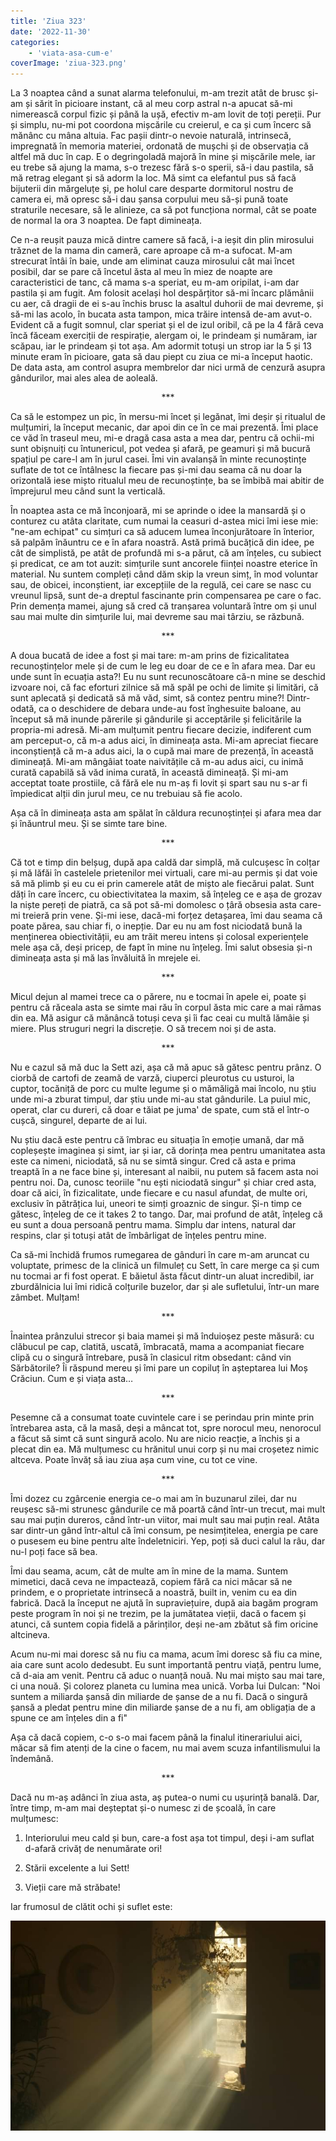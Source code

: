 ```yaml
---
title: 'Ziua 323'
date: '2022-11-30'
categories:
    - 'viata-asa-cum-e'
coverImage: 'ziua-323.png'
---
```


La 3 noaptea când a sunat alarma telefonului, m-am trezit atât de brusc și-am și sărit în picioare instant, că al meu corp astral n-a apucat să-mi nimerească corpul fizic și până la ușă, efectiv m-am lovit de toți pereții. Pur și simplu, nu-mi pot coordona mișcările cu creierul, e ca și cum încerc să mănânc cu mâna altuia. Fac pașii dintr-o nevoie naturală, intrinsecă, impregnată în memoria materiei, ordonată de mușchi și de observația că altfel mă duc în cap. E o degringoladă majoră în mine și mișcările mele, iar eu trebe să ajung la mama, s-o trezesc fără s-o sperii, să-i dau pastila, să mă retrag elegant și să adorm la loc. Mă simt ca elefantul pus să facă bijuterii din mărgeluțe și, pe holul care desparte dormitorul nostru de camera ei, mă opresc să-i dau șansa corpului meu să-și pună toate straturile necesare, să le alinieze, ca să pot funcționa normal, cât se poate de normal la ora 3 noaptea. De fapt dimineața.

Ce n-a reușit pauza mică dintre camere să facă, i-a ieșit din plin mirosului trăznet de la mama din cameră, care aproape că m-a sufocat. M-am strecurat întâi în baie, unde am eliminat cauza mirosului cât mai încet posibil, dar se pare că încetul ăsta al meu în miez de noapte are caracteristici de tanc, că mama s-a speriat, eu m-am oripilat, i-am dar pastila și am fugit. Am folosit același hol despărțitor să-mi încarc plămânii cu aer, că dragii de ei s-au închis brusc la asaltul duhorii de mai devreme, și să-mi las acolo, în bucata asta tampon, mica trăire intensă de-am avut-o. Evident că a fugit somnul, clar speriat și el de izul oribil, că pe la 4 fără ceva încă făceam exerciții de respirație, alergam oi, le prindeam și număram, iar scăpau, iar le prindeam și tot așa. Am adormit totuși un strop iar la 5 și 13 minute eram în picioare, gata să dau piept cu ziua ce mi-a început haotic. De data asta, am control asupra membrelor dar nici urmă de cenzură asupra gândurilor, mai ales alea de aoleală.

<p style="text-align: center;">***</p>

Ca să le estompez un pic, în mersu-mi încet și legănat, îmi deșir și ritualul de mulțumiri, la început mecanic, dar apoi din ce în ce mai prezentă. Îmi place ce văd în traseul meu, mi-e dragă casa asta a mea dar, pentru că ochii-mi sunt obișnuiți cu întunericul, pot vedea și afară, pe geamuri și mă bucură spațiul pe care-l am în jurul casei. Îmi vin avalanșă în minte recunoștințe suflate de tot ce întâlnesc la fiecare pas și-mi dau seama că nu doar la orizontală iese mișto ritualul meu de recunoștințe, ba se îmbibă mai abitir de împrejurul meu când sunt la verticală.

În noaptea asta ce mă înconjoară, mi se aprinde o idee la mansardă și o conturez cu atâta claritate, cum numai la ceasuri d-astea mici îmi iese mie: "ne-am echipat" cu simțuri ca să aducem lumea înconjurătoare în înterior, să palpăm înăuntru ce e în afara noastră. Astă primă bucățică din idee, pe cât de simplistă, pe atât de profundă mi s-a părut, că am înțeles, cu subiect și predicat, ce am tot auzit: simțurile sunt ancorele ființei noastre eterice în material. Nu suntem compleți când dăm skip la vreun simț, în mod voluntar sau, de obicei, inconștient, iar excepțiile de la regulă, cei care se nasc cu vreunul lipsă, sunt de-a dreptul fascinante prin compensarea pe care o fac. Prin demența mamei, ajung să cred că tranșarea voluntară între om și unul sau mai multe din simțurile lui, mai devreme sau mai târziu, se răzbună.

<p style="text-align: center;">***</p>

A doua bucată de idee a fost și mai tare: m-am prins de fizicalitatea recunoștințelor mele și de cum le leg eu doar de ce e în afara mea. Dar eu unde sunt în ecuația asta?! Eu nu sunt recunoscătoare că-n mine se deschid izvoare noi, că fac eforturi zilnice să mă spăl pe ochi de limite și limitări, că sunt aplecată și dedicată să mă văd, simt, să contez pentru mine?! Dintr-odată, ca o deschidere de debara unde-au fost înghesuite baloane, au început să mă inunde părerile și gândurile și acceptările și felicitările la propria-mi adresă. Mi-am mulțumit pentru fiecare decizie, indiferent cum am perceput-o, că m-a adus aici, în dimineața asta. Mi-am apreciat fiecare inconștiență că m-a adus aici, la o cupă mai mare de prezență, în această dimineață. Mi-am mângâiat toate naivitățile că m-au adus aici, cu inimă curată capabilă să văd inima curată, în această dimineață. Și mi-am acceptat toate prostiile, că fără ele nu m-aș fi lovit și spart sau nu s-ar fi împiedicat alții din jurul meu, ce nu trebuiau să fie acolo.

Așa că în dimineața asta am spălat în căldura recunoștinței și afara mea dar și înăuntrul meu. Și se simte tare bine.

<p style="text-align: center;">***</p>

Că tot e timp din belșug, după apa caldă dar simplă, mă culcușesc în colțar și mă lăfăi în castelele prietenilor mei virtuali, care mi-au permis și dat voie să mă plimb și eu cu ei prin camerele atât de mișto ale fiecărui palat. Sunt dăți în care încerc, cu obiectivitatea la maxim, să înțeleg ce e așa de grozav la niște pereți de piatră, ca să pot să-mi domolesc o țâră obsesia asta care-mi treieră prin vene. Și-mi iese, dacă-mi forțez detașarea, îmi dau seama că poate părea, sau chiar fi, o inepție. Dar eu nu am fost niciodată bună la menținerea obiectivității, eu am trăit mereu intens și colosal experiențele mele așa că, deși pricep, de fapt în mine nu înțeleg. Îmi salut obsesia și-n dimineața asta și mă las învăluită în mrejele ei.

<p style="text-align: center;">***</p>

Micul dejun al mamei trece ca o părere, nu e tocmai în apele ei, poate și pentru că răceala asta se simte mai rău în corpul ăsta mic care a mai rămas din ea. Mă asigur că mănâncă totuși ceva și îi fac ceai cu multă lămâie și miere. Plus struguri negri la discreție. O să trecem noi și de asta.

<p style="text-align: center;">***</p>

Nu e cazul să mă duc la Sett azi, așa că mă apuc să gătesc pentru prânz. O ciorbă de cartofi de zeamă de varză, ciuperci pleurotus cu usturoi, la cuptor, tocăniță de porc cu multe legume și o mămăligă mai încolo, nu știu unde mi-a zburat timpul, dar știu unde mi-au stat gândurile. La puiul mic, operat, clar cu dureri, că doar e tăiat pe juma' de spate, cum stă el într-o cușcă, singurel, departe de ai lui.

Nu știu dacă este pentru că îmbrac eu situația în emoție umană, dar mă copleșește imaginea și simt, iar și iar, că dorința mea pentru umanitatea asta este ca nimeni, niciodată, să nu se simtă singur. Cred că asta e prima treaptă în a ne face bine și, interesant al naibii, nu putem să facem asta noi pentru noi. Da, cunosc teoriile "nu ești niciodată singur" și chiar cred asta, doar că aici, în fizicalitate, unde fiecare e cu nasul afundat, de multe ori, exclusiv în pătrățica lui, uneori te simți groaznic de singur. Și-n timp ce gătesc, înțeleg de ce it takes 2 to tango. Dar, mai profund de atât, înțeleg că eu sunt a doua persoană pentru mama. Simplu dar intens, natural dar respins, clar și totuși atât de îmbârligat de înțeles pentru mine.

Ca să-mi închidă frumos rumegarea de gânduri în care m-am aruncat cu voluptate, primesc de la clinică un filmuleț cu Sett, în care merge ca și cum nu tocmai ar fi fost operat. E băietul ăsta făcut dintr-un aluat incredibil, iar zburdălnicia lui îmi ridică colțurile buzelor, dar și ale sufletului, într-un mare zâmbet. Mulțam!

<p style="text-align: center;">***</p>

Înaintea prânzului strecor și baia mamei și mă înduioșez peste măsură: cu clăbucul pe cap, clatită, uscată, îmbracată, mama a acompaniat fiecare clipă cu o singură întrebare, pusă în clasicul ritm obsedant: când vin Sărbătorile? Îi răspund mereu și îmi pare un copiluț în așteptarea lui Moș Crăciun. Cum e și viața asta…

<p style="text-align: center;">***</p>

Pesemne că a consumat toate cuvintele care i se perindau prin minte prin întrebarea asta, că la masă, deși a mâncat tot, spre norocul meu, nenorocul a făcut să simt că sunt singură acolo. Nu are nicio reacție, a închis și a plecat din ea. Mă mulțumesc cu hrănitul unui corp și nu mai croșetez nimic altceva. Poate învăț să iau ziua așa cum vine, cu tot ce vine.

<p style="text-align: center;">***</p>

Îmi dozez cu zgârcenie energia ce-o mai am în buzunarul zilei, dar nu reușesc să-mi strunesc gândurile ce mă poartă când într-un trecut, mai mult sau mai puțin dureros, când într-un viitor, mai mult sau mai puțin real. Atâta sar dintr-un gând într-altul că îmi consum, pe nesimțitelea, energia pe care o pusesem eu bine pentru alte îndeletniciri. Yep, poți să duci calul la râu, dar nu-l poți face să bea.

Îmi dau seama, acum, cât de multe am în mine de la mama. Suntem mimetici, dacă ceva ne impactează, copiem fără ca nici măcar să ne prindem, e o proprietate intrinsecă a noastră, built in, venim cu ea din fabrică. Dacă la început ne ajută în supraviețuire, după aia bagăm program peste program în noi și ne trezim, pe la jumătatea vieții, dacă o facem și atunci, că suntem copia fidelă a părinților, deși ne-am zbătut să fim oricine altcineva.

Acum nu-mi mai doresc să nu fiu ca mama, acum îmi doresc să fiu ca mine, aia care sunt acolo dedesubt. Eu sunt importantă pentru viață, pentru lume, că d-aia am venit. Pentru că aduc o nuanță nouă. Nu mai mișto sau mai tare, ci una nouă. Și colorez planeta cu lumina mea unică. Vorba lui Dulcan: "Noi suntem a miliarda șansă din miliarde de șanse de a nu fi. Dacă o singură șansă a pledat pentru mine din miliarde șanse de a nu fi, am obligația de a spune ce am înțeles din a fi"

Așa că dacă copiem, c-o s-o mai facem până la finalul itinerariului aici, măcar să fim atenți de la cine o facem, nu mai avem scuza infantilismului la îndemână.

<p style="text-align: center;">***</p>

Dacă nu m-aș adânci în ziua asta, aș putea-o numi cu ușurință banală. Dar, între timp, m-am mai deșteptat și-o numesc zi de școală, în care mulțumesc:

1. Interiorului meu cald și bun, care-a fost așa tot timpul, deși i-am suflat d-afară crivăț de nenumărate ori!

2. Stării excelente a lui Sett!

3. Vieții care mă străbate!

Iar frumosul de clătit ochi și suflet este:

![](images/323.jpeg)
